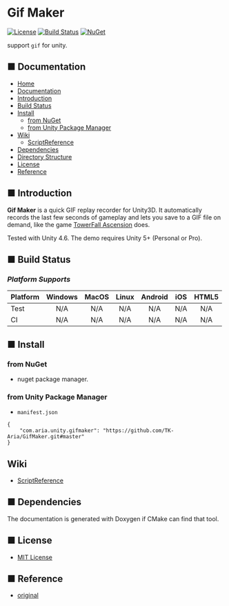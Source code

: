 # Gif Maker
[![License](https://img.shields.io/badge/license-MIT-green)](LICENSE)
[![Build Status](https://img.shields.io/badge/build-passing-brightgreen)](#)
[![NuGet](https://img.shields.io/badge/nuget-v1.0.0-blue)](#)

support `gif` for unity.

<!-- Badges: https://shields.io/ -->
<!-- Reference -->
<!-- https://kakakakakku.hatenablog.com/entry/2018/08/08/200903 -->

<!-- Code Quality: https://app.codacy.com/ -->
<!-- https://srz-zumix.blogspot.com/2018/07/cireview-codacy.html-->

<!-- OTHER LICENSE -->
<!-- BSD [![License](https://img.shields.io/badge/license-BSD--3%20clause-blue.svg)](LICENSE) -->
<!-- Apache2 [![License](https://img.shields.io/badge/license-Apache%202-blue.svg)](LICENSE) -->
<!-- GPL [![License](https://img.shields.io/badge/license-GPL-blue.svg)](LICENSE) -->

<!-- [![Coverity Scan](https://scan.coverity.com/projects/4884/badge.svg)](https://scan.coverity.com/projects/glfw-glfw) -->
<!-- [![chat](https://badges.gitter.im/LLGL-Project/LLGL.svg)]() -->

## ■ Documentation

* [Home](#gif-maker)
* [Documentation](#-documentation)
* [Introduction](#-introduction)
* [Build Status](#-build-status)
* [Install](#-directory-structure)
  * [from NuGet](#from-nuget)
  * [from Unity Package Manager](#from-unity-package-manager)
  <!--* [from unity package]()-->
* [Wiki]()
  * [ScriptReference]()
* [Dependencies](#-dependencies)
* [Directory Structure](#-directory-structure)
* [License](#-license)
* [Reference](#-reference)

## ■ Introduction

**Gif Maker** is a quick GIF replay recorder for Unity3D. It automatically records the last few seconds of gameplay and lets you save to a GIF file on demand, like the game [TowerFall Ascension](http://www.towerfall-game.com/) does.

Tested with Unity 4.6. The demo requires Unity 5+ (Personal or Pro).

## ■ Build Status

### *Platform Supports*

<!-- | Platform | <img src="docu/Icons/windows.svg" height="20" />Windows | <img src="docu/Icons/macos.svg" height="20" />MacOS | <img src="docu/Icons/linux.svg" height="20" />Linux | <img src="docu/Icons/android.svg" height="20" /> Android | <img src="docu/Icons/ios.svg" height="20" />iOS |  <img src="docu/Icons/android.svg" height="20" />HTML5 | -->

<!--
| Platform | Test | CI | D3D11 | Vulkan | OpenGL | OpenGLES 3 | Metal |
|----------|:--:|:-----:|:-----:|:------:|:------:|:----------:|:-----:|
| Windows | N/A | N/A | N/A | N/A | N/A | N/A | N/A |
| Linux | N/A | N/A | N/A | N/A | N/A | N/A | N/A |
| MacOS | N/A | N/A | N/A | N/A | N/A | N/A | N/A |
| iOS | N/A | N/A | N/A | N/A | N/A | N/A | N/A |
| Android | N/A | N/A | N/A | N/A | N/A | N/A | N/A |
| HTML5 | N/A| N/A | N/A | N/A | N/A | N/A | N/A |
-->

| Platform | Windows | MacOS | Linux | Android | iOS | HTML5 |
|----------|:-----:|:-----:|:-----:|:-----:|:-----:|:-----:|
| Test | N/A | N/A | N/A | N/A | N/A | N/A |
| CI | N/A| N/A | N/A | N/A | N/A | N/A |

<!--
| Test | [![Build Status](https://img.shields.io/badge/build-passing-brightgreen)](#) | [![Build Status](https://img.shields.io/badge/build-passing-brightgreen)](#) | [![Build Status](https://img.shields.io/badge/build-passing-brightgreen)](#) | [![Build Status](https://img.shields.io/badge/build-passing-brightgreen)](#) | [![Build Status](https://img.shields.io/badge/build-passing-brightgreen)](#) | [![Build Status](https://img.shields.io/badge/build-passing-brightgreen)](#) |
| CI | [![Build Status](https://img.shields.io/badge/build-passing-brightgreen)](#) | [![Build Status](https://img.shields.io/badge/build-passing-brightgreen)](#) | [![Build Status](https://img.shields.io/badge/build-passing-brightgreen)](#) | [![Build Status](https://img.shields.io/badge/build-passing-brightgreen)](#) | [![Build Status](https://img.shields.io/badge/build-passing-brightgreen)](#) | [![Build Status](https://img.shields.io/badge/build-passing-brightgreen)](#) | [![Build Status](https://img.shields.io/badge/build-passing-brightgreen)](#) |
-->

## ■ Install

### from NuGet

- nuget package manager.

### from Unity Package Manager

- `manifest.json`

```
{
    "com.aria.unity.gifmaker": "https://github.com/TK-Aria/GifMaker.git#master" 
}
```

<!--## from unity package

- [download this here Releases](https://github.com/TK-Aria/Unity-IronPython/releases)

 <img src="https://pngimage.net/wp-content/uploads/2018/06/unity-logo-white-png-5.png" height="20" /> drag and drop or double click on unity package file.-->

## Wiki

- [ScriptReference](#)

## ■ Dependencies

The documentation is generated with Doxygen if CMake can find that tool.

## ■ License
- [MIT License](./LICENSE)

## ■ Reference

- [original](https://github.com/Chman/Moments)
